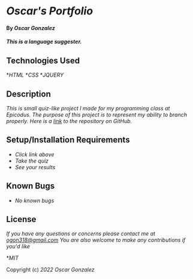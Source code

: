 # _Oscar's Portfolio_

#### By _**Oscar Gonzalez**_

#### _This is a language suggester._

## Technologies Used

*_HTML_
*_CSS_
*_JQUERY_

## Description

_This is small quiz-like project I made for my programming class at Epicodus. The purpose of this project is to represent my ability to branch properly. Here is a [link](https://github.com/OLGON92/language-suggester) to the repository on GitHub._

## Setup/Installation Requirements

* _Click link above_
* _Take the quiz_
* _See your results_

## Known Bugs

* _No known bugs_

## License

_If you have any questions or concerns please contact me at ogon318@gmail.com
You are also welcome to make any contributions if you'd like_

*_MIT_

Copyright (c) _2022_ _Oscar Gonzalez_
